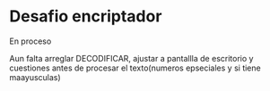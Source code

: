 <h1>Desafio encriptador</h1>
<p>En proceso</p>

<p>Aun falta arreglar DECODIFICAR, ajustar a pantallla de escritorio y cuestiones antes de procesar el texto(numeros epseciales y si tiene maayusculas)</p>
